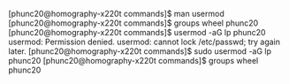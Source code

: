 
[phunc20@homography-x220t commands]$ man usermod
[phunc20@homography-x220t commands]$ groups
wheel phunc20
[phunc20@homography-x220t commands]$ usermod -aG lp phunc20
usermod: Permission denied.
usermod: cannot lock /etc/passwd; try again later.
[phunc20@homography-x220t commands]$ sudo usermod -aG lp phunc20
[phunc20@homography-x220t commands]$ groups
wheel phunc20
